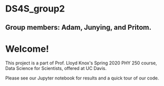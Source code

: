 # DS4S_group2

## Group members: Adam, Junying, and Pritom.
# Welcome!

This project is a part of Prof. Lloyd Knox's Spring 2020 PHY 250 course, Data Science for Scientists, offered at UC Davis.

Please see our Jupyter notebook for results and a quick tour of our code. 